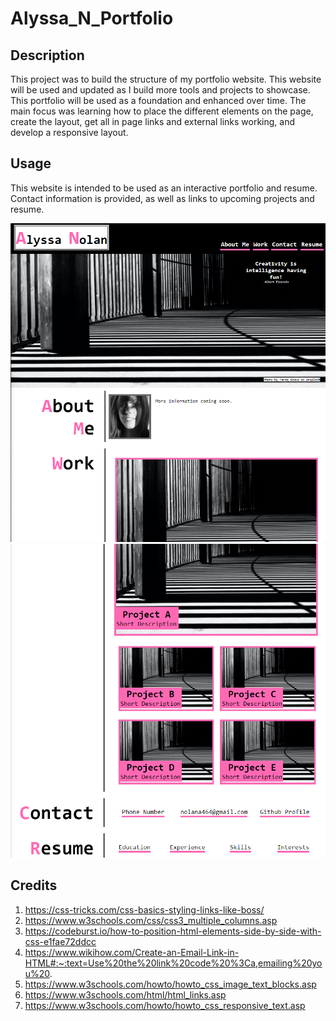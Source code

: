 # Alyssa_N_Portfolio

## Description
This project was to build the structure of my portfolio website. This website will be used and updated as I build more tools and projects to showcase. This portfolio will be used as a foundation and enhanced over time. The main focus was learning how to place the different elements on the page, create the layout, get all in page links and external links working, and develop a responsive layout.

## Usage
This website is intended to be used as an interactive portfolio and resume. Contact information is provided, as well as links to upcoming projects and resume.

![Website Screenshot first half](Assets\Site1.png)
![Website Screenshot second half](Assets\Site2.png)



## Credits 
1. https://css-tricks.com/css-basics-styling-links-like-boss/
2. https://www.w3schools.com/css/css3_multiple_columns.asp
3. https://codeburst.io/how-to-position-html-elements-side-by-side-with-css-e1fae72ddcc
4. https://www.wikihow.com/Create-an-Email-Link-in-HTML#:~:text=Use%20the%20link%20code%20%3Ca,emailing%20you%20.
5. https://www.w3schools.com/howto/howto_css_image_text_blocks.asp
6. https://www.w3schools.com/html/html_links.asp
7. https://www.w3schools.com/howto/howto_css_responsive_text.asp
